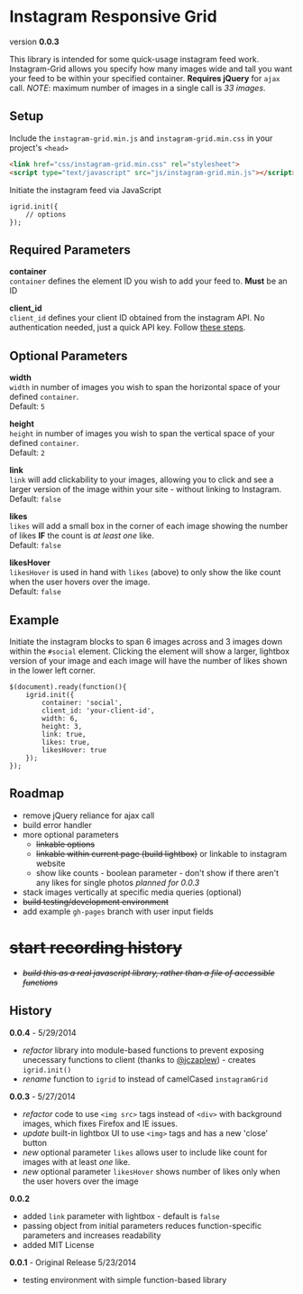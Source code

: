 Instagram Responsive Grid
=========================

version **0.0.3**

This library is intended for some quick-usage instagram feed work. Instagram-Grid allows you specify how many images wide and tall you want your feed to be within your specified container. **Requires jQuery** for `ajax` call. *NOTE*: maximum number of images in a single call is *33 images*.

## Setup

Include the `instagram-grid.min.js` and `instagram-grid.min.css` in your project's `<head>`

```HTML
<link href="css/instagram-grid.min.css" rel="stylesheet">
<script type="text/javascript" src="js/instagram-grid.min.js"></script>
```

Initiate the instagram feed via JavaScript

```JS
igrid.init({
	// options
});
```

## Required Parameters

**container**   
`container` defines the element ID you wish to add your feed to. **Must** be an ID

**client_id**   
`client_id` defines your client ID obtained from the instagram API. No authentication needed, just a quick API key. Follow [these steps](https://github.com/svmatthews/instagram-access-token-generation).

## Optional Parameters

**width**   
`width` in number of images you wish to span the horizontal space of your defined `container`.   
Default: `5`

**height**   
`height` in number of images you wish to span the vertical space of your defined `container`.   
Default: `2`

**link**   
`link` will add clickability to your images, allowing you to click and see a larger version of the image within your site - without linking to Instagram.   
Default: `false`

**likes**   
`likes` will add a small box in the corner of each image showing the number of likes **IF** the count is *at least one* like.   
Default: `false`

**likesHover**   
`likesHover` is used in hand with `likes` (above) to only show the like count when the user hovers over the image.   
Default: `false`

## Example

Initiate the instagram blocks to span 6 images across and 3 images down within the `#social` element. Clicking the element will show a larger, lightbox version of your image and each image will have the number of likes shown in the lower left corner.

```JS
$(document).ready(function(){
	igrid.init({
		container: 'social',
		client_id: 'your-client-id',
		width: 6,
		height: 3,
		link: true,
		likes: true,
		likesHover: true
	});
});
```

## Roadmap

* remove jQuery reliance for ajax call
* build error handler
* more optional parameters
	* ~~linkable options~~
	* ~~linkable within current page (build lightbox)~~ or linkable to instagram website
	* show like counts - boolean parameter - don't show if there aren't any likes for single photos *planned for 0.0.3*
* stack images vertically at specific media queries (optional)
* ~~build testing/development environment~~
* add example `gh-pages` branch with user input fields
# ~~start recording history~~
* ~~*build this as a real javascript library, rather than a file of accessible functions*~~

## History

**0.0.4** - 5/29/2014

* *refactor* library into module-based functions to prevent exposing unecessary functions to client (thanks to [@jczaplew](https://github.com/jczaplew)) - creates `igrid.init()`
* *rename* function to `igrid` to instead of camelCased `instagramGrid`

**0.0.3** - 5/27/2014

* *refactor* code to use `<img src>` tags instead of `<div>` with background images, which fixes Firefox and IE issues.
* *update* built-in lightbox UI to use `<img>` tags and has a new 'close' button
* *new* optional parameter `likes` allows user to include like count for images with at least *one* like.
* *new* optional parameter `likesHover` shows number of likes only when the user hovers over the image

**0.0.2**

* added `link` parameter with lightbox - default is `false`
* passing object from initial parameters reduces function-specific parameters and increases readability
* added MIT License

**0.0.1** - Original Release 5/23/2014

* testing environment with simple function-based library
